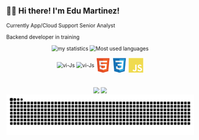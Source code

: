 ## 👋🏻 Hi there! I'm Edu Martinez!
Currently App/Cloud Support Senior Analyst

Backend developer in training

<div align="center">
  <img src="https://github-readme-stats.vercel.app/api?username=Eduardo-e-Martinez&show_icons=true&theme=algolia&hide=contribs,prs&show=reviews,discussions_started,prs_merged,prs_merged_percentage" alt="my statistics" height="150" />
  <img src="https://github-readme-stats.vercel.app/api/top-langs/?username=Eduardo-e-Martinez&layout=compact&theme=holi" alt="Most used languages" height="150" />  
</div>

<div style="display: inline_block" align="center"><br>
  <img align="center" alt="vi-Js" height="40" width="40"  src="https://cdn.jsdelivr.net/gh/devicons/devicon@latest/icons/python/python-original.svg"/>
  <img align="center" alt="vi-Js" height="40" width="40"  <img src="https://cdn.jsdelivr.net/gh/devicons/devicon@latest/icons/java/java-original.svg"/>
  <img align="center" alt="vi-HTML" height="40" width="40" src="https://raw.githubusercontent.com/devicons/devicon/master/icons/html5/html5-original.svg"/>
  <img align="center" alt="vi-CSS" height="40" width="40" src="https://raw.githubusercontent.com/devicons/devicon/master/icons/css3/css3-original.svg"/>
  <img align="center" alt="vi-Js" height="40" width="40" src="https://raw.githubusercontent.com/devicons/devicon/master/icons/javascript/javascript-plain.svg"/> 
 </div>

#
 
 <div align="center">
  <a href = "mailto:eduardo.ezequiel.martinez@hotmail.com"><img src="https://img.shields.io/badge/-hotmail-%23333?style=for-the-badge&logo=hotmail&logoColor=white" target="_blank"></a>
  <a href=https://www.linkedin.com/in/eduardo-ezequiel-martinez/ target="_blank"><img src="https://img.shields.io/badge/-LinkedIn-%230077B5?style=for-the-badge&logo=linkedin&logoColor=white" target="_blank"></a> 
 </div>
 
<picture align="center">
  <source media="(prefers-color-scheme: dark)" srcset="https://raw.githubusercontent.com/Eduardo-e-Martinez/Eduardo-e-Martinez/output/github-contribution-grid-snake-dark.svg">
  <source media="(prefers-color-scheme: light)" srcset="https://raw.githubusercontent.com/Eduardo-e-Martinez/Eduardo-e-Martinez/output/github-contribution-grid-snake-dark.svg">
  <img align="center" alt="github contribution grid snake animation" src="https://raw.githubusercontent.com/Eduardo-e-Martinez/Eduardo-e-Martinez/output/github-contribution-grid-snake.svg">
</picture>
